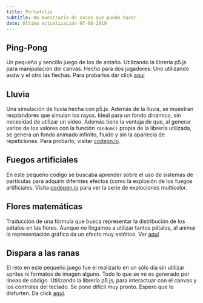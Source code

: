```yaml
---
title: Portafolio
subtitle: Un muestrario de cosas que puedo hacer
date: Última actualización 07-06-2019
---
```


## Ping-Pong

Un pequeño y sencillo juego de los de antaño. Utilizando la librería p5.js para manipulación del canvas. Hecho para dos jugadores: Uno utilizando asdw y el otro las flechas. Para probarlos dar click [aquí](https://codepen.io/jlrg1992/full/WmQQOw)

## Lluvia

Una simulación de lluvia hecha con p5.js. Además de la lluvia, se muestran resplandores que simulan los rayos. Ideal para un fondo dinámico, sin necesidad de utilizar un video. Además tiene la ventaja de que, al generar varios de los valores con la función `random()` propia de la librería utilizada, se genera un fondo animado infinito, fluido y sin la apariecia de repeticiones. Para probarlo, visitar [codepn.io](https://codepen.io/jlrg1992/full/WPWqVr).

## Fuegos artificiales

En este pequeño código se buscaba aprender sobre el uso de sistemas de partículas para adquirir diferntes efectos (como la explosión de los fuegos artificiales. Visita [codepen.io](https://codepen.io/jlrg1992/full/mvNKRd) para ver la serie de explociones multicolor.

## Flores matemáticas

Traducción de una fórmula que busca representar la distribución de los pétalos en las flores. Aunque no llegamos a utilizar tantos pétalos, al animar la representación gráfica da un efecto muy estético. Ver [aquí](https://codepen.io/jlrg1992/full/aMzYvj)

## Dispara a las ranas

El reto en este pequeño juego fue el realizarlo en un sólo día sin utilizar sprites ni formatos de imagen alguno. Todo lo que se ve es generado por líneas de código. Utilizando la librería p5.js, para interactuar con el canvas y los controles del teclado. Se pone difícil muy pronto. Espero que lo disfurten. Da click [aquí](https://codepen.io/jlrg1992/full/OqNPep).


